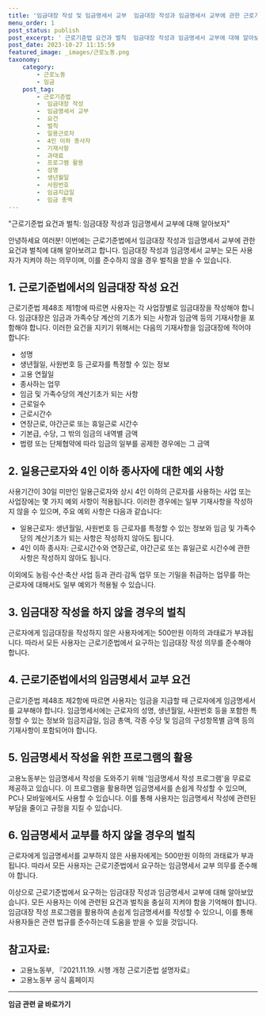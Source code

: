 ```yaml
---
title: '임금대장 작성 및 임금명세서 교부  임금대장 작성과 임금명세서 교부에 관한 근로기준법 요건과 벌칙'
menu_order: 1
post_status: publish
post_excerpt: ' 근로기준법 요건과 벌칙  임금대장 작성과 임금명세서 교부에 대해 알아보자 '
post_date: 2023-10-27 11:15:59
featured_image: _images/근로노동.png
taxonomy:
    category:
        - 근로노동
        - 임금
    post_tag:
        - 근로기준법
        -  임금대장 작성
        -  임금명세서 교부
        -  요건
        -  벌칙
        -  일용근로자
        -  4인 이하 종사자
        -  기재사항
        -  과태료
        -  프로그램 활용
        -  성명
        -  생년월일
        -  사원번호
        -  임금지급일
        -  임금 총액
---
```



  "근로기준법 요건과 벌칙: 임금대장 작성과 임금명세서 교부에 대해 알아보자"

안녕하세요 여러분! 이번에는 근로기준법에서 임금대장 작성과 임금명세서 교부에 관한 요건과 벌칙에 대해 알아보려고 합니다. 임금대장 작성과 임금명세서 교부는 모든 사용자가 지켜야 하는 의무이며, 이를 준수하지 않을 경우 벌칙을 받을 수 있습니다.

## 1. 근로기준법에서의 임금대장 작성 요건

근로기준법 제48조 제1항에 따르면 사용자는 각 사업장별로 임금대장을 작성해야 합니다. 임금대장은 임금과 가족수당 계산의 기초가 되는 사항과 임금액 등의 기재사항을 포함해야 합니다. 이러한 요건을 지키기 위해서는 다음의 기재사항을 임금대장에 적어야 합니다:

- 성명
- 생년월일, 사원번호 등 근로자를 특정할 수 있는 정보
- 고용 연월일
- 종사하는 업무
- 임금 및 가족수당의 계산기초가 되는 사항
- 근로일수
- 근로시간수
- 연장근로, 야간근로 또는 휴일근로 시간수
- 기본급, 수당, 그 밖의 임금의 내역별 금액
- 법령 또는 단체협약에 따라 임금의 일부를 공제한 경우에는 그 금액

## 2. 일용근로자와 4인 이하 종사자에 대한 예외 사항

사용기간이 30일 미만인 일용근로자와 상시 4인 이하의 근로자를 사용하는 사업 또는 사업장에는 몇 가지 예외 사항이 적용됩니다. 이러한 경우에는 일부 기재사항을 작성하지 않을 수 있으며, 주요 예외 사항은 다음과 같습니다:

- 일용근로자: 생년월일, 사원번호 등 근로자를 특정할 수 있는 정보와 임금 및 가족수당의 계산기초가 되는 사항은 작성하지 않아도 됩니다.
- 4인 이하 종사자: 근로시간수와 연장근로, 야간근로 또는 휴일근로 시간수에 관한 사항은 작성하지 않아도 됩니다.

이외에도 농림·수산·축산 사업 등과 관리·감독 업무 또는 기밀을 취급하는 업무를 하는 근로자에 대해서도 일부 예외가 적용될 수 있습니다.

## 3. 임금대장 작성을 하지 않을 경우의 벌칙

근로자에게 임금대장을 작성하지 않은 사용자에게는 500만원 이하의 과태료가 부과됩니다. 따라서 모든 사용자는 근로기준법에서 요구하는 임금대장 작성 의무를 준수해야 합니다.

## 4. 근로기준법에서의 임금명세서 교부 요건

근로기준법 제48조 제2항에 따르면 사용자는 임금을 지급할 때 근로자에게 임금명세서를 교부해야 합니다. 임금명세서에는 근로자의 성명, 생년월일, 사원번호 등을 포함한 특정할 수 있는 정보와 임금지급일, 임금 총액, 각종 수당 및 임금의 구성항목별 금액 등의 기재사항이 포함되어야 합니다.

## 5. 임금명세서 작성을 위한 프로그램의 활용

고용노동부는 임금명세서 작성을 도와주기 위해 '임금명세서 작성 프로그램'을 무료로 제공하고 있습니다. 이 프로그램을 활용하면 임금명세서를 손쉽게 작성할 수 있으며, PC나 모바일에서도 사용할 수 있습니다. 이를 통해 사용자는 임금명세서 작성에 관련된 부담을 줄이고 규정을 지킬 수 있습니다.

## 6. 임금명세서 교부를 하지 않을 경우의 벌칙

근로자에게 임금명세서를 교부하지 않은 사용자에게는 500만원 이하의 과태료가 부과됩니다. 따라서 모든 사용자는 근로기준법에서 요구하는 임금명세서 교부 의무를 준수해야 합니다.

이상으로 근로기준법에서 요구하는 임금대장 작성과 임금명세서 교부에 대해 알아보았습니다. 모든 사용자는 이에 관련된 요건과 벌칙을 충실히 지켜야 함을 기억해야 합니다. 임금대장 작성 프로그램을 활용하여 손쉽게 임금명세서를 작성할 수 있으니, 이를 통해 사용자들은 관련 법규를 준수하는데 도움을 받을 수 있을 것입니다.

## 참고자료:
- 고용노동부, 『2021.11.19. 시행 개정 근로기준법 설명자료』
- 고용노동부 공식 홈페이지
<!-- wp:separator -->
<hr class="wp-block-separator has-alpha-channel-opacity"/>
<!-- /wp:separator -->

<!-- wp:group {"backgroundColor":"base","layout":{"type":"constrained"}} -->
<div class="wp-block-group has-base-background-color has-background"><!-- wp:paragraph {"align":"center","fontSize":"medium"} -->
<p class="has-text-align-center has-large-font-size"><strong>임금 관련 글 바로가기</strong></p>
<!-- /wp:paragraph -->


<!-- wp:latest-posts
{"categories":[{"id":11225,"count":19,"description":"","link":"https://uknowlaw.com/category/%ec%9e%84%ea%b8%88/","name":"임금","slug":"임금","taxonomy":"category","parent":0,"meta":[],"_links":{"self":[{"href":"https://uknowlaw.com/wp-json/wp/v2/categories/11225"}],"collection":[{"href":"https://uknowlaw.com/wp-json/wp/v2/categories"}],"about":[{"href":"https://uknowlaw.com/wp-json/wp/v2/taxonomies/category"}],"wp:post_type":[{"href":"https://uknowlaw.com/wp-json/wp/v2/posts?categories=11225"}],"curies":[{"name":"wp","href":"https://api.w.org/{rel}","templated":true}]}}],"postsToShow":100,"excerptLength":28,"postLayout":"grid","columns":2,"featuredImageAlign":"left","featuredImageSizeSlug":"large","fontSize":"medium"} /--></div>
<!-- /wp:group -->